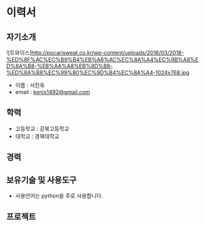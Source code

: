 # 이력서
## 자기소개
![트와이스]http://pocarisweat.co.kr/wp-content/uploads/2018/03/2018-%ED%8F%AC%EC%B9%B4%EB%A6%AC%EC%8A%A4%EC%9B%A8%ED%8A%B8-%EB%AA%A8%EB%8D%B8-%ED%8A%B8%EC%99%80%EC%9D%B4%EC%8A%A4-1024x768.jpg
* 이름 : 서진욱
* email : kenix1492@gmail.com
## 학력
* 고등학교 : 강북고등학교
* 대학교 : 경북대학교

## 경력

## 보유기술 및 사용도구
* 사용언어는 python을 주로 사용합니다.

## 프로젝트

##
